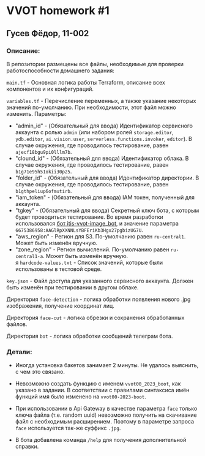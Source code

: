 # VVOT homework #1

## Гусев Фёдор, 11-002

### Описание:

В репозитории размещены все файлы, необходимые для проверки работоспособности домашнего задания:

`main.tf` - Основная логика работы Terraform, описание всех компонентов и их конфигураций.

`variables.tf` - Перечисление переменных, а также указание некоторых значений по-умолчанию. При необходимости, этот файл можно изменить. Параметры:
* "admin_id" - (Обязательный для ввода) Идентификатор сервисного аккаунта с ролью `admin` (или набором ролей `storage.editor`, `ydb.editor`, `ai.vision.user`, `serverless.functions.invoker`, `editor`). В случае окружения, где проводилось тестирование, равен `ajecf18bgu9pi0lllm7b`.
* "clound_id" - (Обязательный для ввода) Идентификатор облака. В случае окружения, где проводилось тестирование, равен `b1g71e95h51okii30p25`.
* "folder_id" - (Обязательный для ввода) Идентификатор директории. В случае окружения, где проводилось тестирование, равен `b1gthpeliup6ofmutirb`.
* "iam_token" - (Обязательный для ввода) IAM токен, полученный для аккаунта.
* "tgkey" - (Обязательный для ввода) Секретный ключ бота, с которым будет проводиться тестирование. Во время разработки использовался [бот itis-vvot-image_bot](t.me/itis_vvot_image_bot), и значение параметра `6675386958:AAGlRpXXNNLsYBFEriKb3Hgx27pgbizUG7U`.
* "aws_region" - Регион для S3. По-умолчанию равен `ru-central1`. Может быть изменён вручную.
* "zone_region" - Регион вычислений. По-умолчанию равен `ru-central1-a`. Может быть изменён вручную.  
я
  `hardcode-values.txt` - Список значений, которые были использованы в тестовой среде.

`key.json` - Файл доступа для указанного сервисного аккаунта. Должен быть изменён при тестировании в другом облаке.

Директория `face-detection` - логика обработки появления нового .jpg изображения, получение координат лиц.

Директория `face-cut` - логика обрезки и сохранения обработанных файлов.

Директория `bot` - логика обработки сообщений телеграм бота.

### Детали:

* Иногда установка бакетов занимает 2 минуты. Не удалось выяснить, с чем это связано.

* Невозможно создать функцию с именем `vvot00_2023_boot`, как указано в задании. В соответствии с правилами синтаксиса имён функций имя было изменено на `vvot00-2023-boot`.

* При использовании в Api Gateway в качестве параметра `face` только ключа файла (т.е. random uuid) невозможно получить на скачивание файл с необходимым расширением. Поэтому в параметре запроса `face` используется так-же суффикс `.jpg`.

* В бота добавлена команда `/help` для получения дополнительной справки.